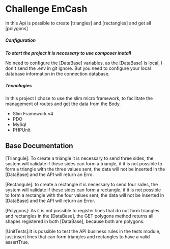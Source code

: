 # Challenge EmCash

In this Api is possible to create [triangles] and [rectangles] and get all [polygons]

##### Configuration 

***To start the project it is necessary to use composer install***

No need to configure the [DataBase] variables, as the [DataBase] is local, I don't send the .env in git ignore. But you need to configure your local database information in the connection database.


##### Tecnologies

In this project I chose to use the slim micro framework, to facilitate the management of routes and get the data from the Body.

- Slim Framework v4
- PDO
- MySql
- PHPUnit

## Base Documentation
[Triangule]: To create a triangle it is necessary to send three sides, the system will validate if these sides can form a triangle, if it is not possible to form a triangle with the three values ​​sent, the data will not be inserted in the [DataBase] and the API will return an Erro.

[Rectangule]: to create a rectangle it is necessary to send four sides, the system will validate if these sides can form a rectangle, if it is not possible to form a rectangle with the four values ​​sent, the data will not be inserted in [DataBase] and the API will return an Error.

[Polygons]: As it is not possible to register lines that do not form triangles and rectangles in the [DataBase], the GET polygons method returns all shapes registered in both [DataBase], because both are polygons.

[UnitTests]:It is possible to test the API business rules in the tests module, just insert lines that can form triangles and rectangles to have a valid assertTrue.